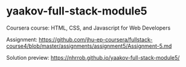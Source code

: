# yaakov-full-stack-module5
Coursera course: HTML, CSS, and Javascript for Web Developers 


Assignment: https://github.com/jhu-ep-coursera/fullstack-course4/blob/master/assignments/assignment5/Assignment-5.md 

Solution preview: https://nhrrob.github.io/yaakov-full-stack-module5/
